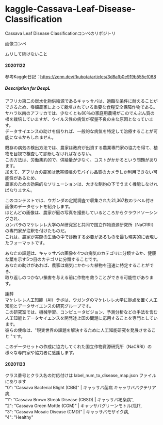 # kaggle-Cassava-Leaf-Disease-Classification
Cassava Leaf Disease Classificationコンペのリポジトリ

画像コンペ

ムリして続けないこと

#### 20201122
参考Kaggle日記：https://zenn.dev/fkubota/articles/3d8afb0e919b555ef068

##### Description for DeepL
アフリカ第二の炭水化物供給源であるキャッサバは、過酷な条件に耐えることができるため、零細農家によって栽培されている重要な食糧安全保障作物である。  
サハラ以南のアフリカでは、少なくとも80％の家庭用農場がこのでんぷん質の根を栽培していますが、ウイルス性の病気が収量不良の主な原因となっています。  
データサイエンスの助けを借りれば、一般的な病気を特定して治療することが可能になるかもしれません。  

既存の病気の検出方法では、農家は政府が出資する農業専門家の協力を得て、植物を目視で検査して診断しなければならない。  
この方法は、労働集約的で、供給量が少なく、コストがかかるという問題があります。  
加えて、アフリカの農家は低帯域幅のモバイル品質のカメラしか利用できない可能性があるため、  
農家のための効果的なソリューションは、大きな制約の下でうまく機能しなければなりません。  

このコンテストでは、ウガンダの定期調査で収集された21,367枚のラベル付き画像のデータセットを紹介します。  
ほとんどの画像は、農家が庭の写真を撮影しているところからクラウドソーシングされ、  
カンパラのマケレレレ大学のAI研究室と共同で国立作物資源研究所（NaCRRI）の専門家が注釈を付けたものだ。  
これは、農家が実際の生活の中で診断する必要があるものを最も現実的に表現したフォーマットです。  

あなたの課題は、キャッサバの画像を4つの病気のカテゴリに分類するか、健康な葉を示す5つ目のカテゴリに分類することです。  
あなたの助けがあれば、農家は病気にかかった植物を迅速に特定することができ、  
取り返しのつかない損害を与える前に作物を救うことができる可能性があります。  

謝辞  
マケレレレ人工知能（AI）ラボは、ウガンダのマケレレレ大学に拠点を置く人工知能とデータサイエンスの研究グループです。  
この研究室では、機械学習、コンピュータビジョン、予測分析などの手法を含む人工知能とデータサイエンスを開発途上国の問題に応用することを専門としています。  
彼らの使命は、"現実世界の課題を解決するために人工知能研究を発展させること "です。  

このデータセットの作成に協力してくれた国立作物資源研究所（NaCRRI）の様々な専門家や協力者に感謝します。  


#### 20201123
クラス番号とクラス名の対応付けは label_num_to_disease_map.json ファイルにあります  
"0": "Cassava Bacterial Blight (CBB)" | キャッサバ菌病 キャッサババクテリア病,  
"1": "Cassava Brown Streak Disease (CBSD) | キャッサバ褐条病",  
"2": "Cassava Green Mottle (CGM)" | キャッサバグリーンモトル(瓶)?,  
"3": "Cassava Mosaic Disease (CMD)" | キャッサバモザイク病,  
"4": "Healthy"  

